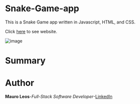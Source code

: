 # Snake-Game-app
This is a Snake Game app written in Javascript, HTML, and CSS.

Click <a href="https://mauroleos.github.io/Snake-Game-app/">here</a> to see website.

<img src="Snake-Game-app/image/snake-game" alt="image">

# Summary
  
  
# Author
<strong>Mauro Leos</strong>-<i>Full-Stack Software Developer</i>-<a href="https://www.linkedin.com/in/mauro-leos-b4103a11b/">LinkedIn</a>

